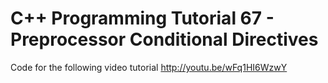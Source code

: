 C++ Programming Tutorial 67 - Preprocessor Conditional Directives
=================================================================

Code for the following video tutorial http://youtu.be/wFq1HI6WzwY
